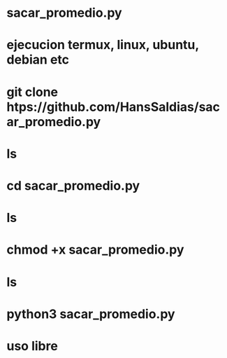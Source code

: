 # sacar_promedio.py

# ejecucion termux, linux, ubuntu, debian etc

# git clone htps://github.com/HansSaldias/sacar_promedio.py

# ls

# cd sacar_promedio.py

# ls 

# chmod +x sacar_promedio.py

# ls

# python3 sacar_promedio.py

# uso libre 
